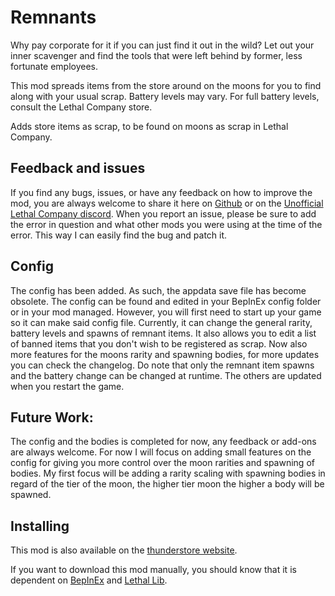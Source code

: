 # Remnants


 Why pay corporate for it if you can just find it out in the wild? 
 Let out your inner scavenger and find the tools that were left behind by former, less fortunate employees.
 
This mod spreads items from the store around on the moons for you to find along with your usual scrap. 
Battery levels may vary. For full battery levels, consult the Lethal Company store.

Adds store items as scrap, to be found on moons as scrap in Lethal Company.


## Feedback and issues
If you find any bugs, issues, or have any feedback on how to improve the mod, you are always welcome to share it here on [Github](https://github.com/KawaiiBone/LethalCompanyRemnants/issues) or on the [Unofficial Lethal Company discord](https://discord.com/invite/nYcQFEpXfU). When you report an issue, please be sure to add the error in question and what other mods you were using at the time of the error. This way I can easily find the bug and patch it.


## Config
The config has been added. As such, the appdata save file has become obsolete.
The config can be found and edited in your BepInEx config folder or in your mod managed. However, you will first need to start up your game so it can make said config file. Currently, it can change the general rarity, battery levels and spawns of remnant items. It also allows you to edit a list of banned items that you don't wish to be registered as scrap. Now also more features for the moons rarity and spawning bodies, for more updates you can check the changelog.
Do note that only the remnant item spawns and the battery change can be changed at runtime. The others are updated when you restart the game.


## Future Work: 
The config and the bodies is completed for now, any feedback or add-ons are always welcome.
For now I will focus on adding small features on the config for giving you more control over the moon rarities and spawning of bodies.
My first focus will be adding a rarity scaling with spawning bodies in regard of the tier of the moon, the higher tier moon the higher a body will be spawned.

 
## Installing
This mod is also available on the [thunderstore website](https://thunderstore.io/c/lethal-company/p/KawaiiBone/Remnants/).

If you want to download this mod manually, you should know that it is dependent on [BepInEx](https://github.com/BepInEx) and [Lethal Lib](https://github.com/EvaisaDev/LethalLib).
